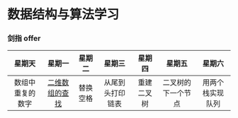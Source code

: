 # 数据结构与算法学习

### 剑指 offer

|      星期天      |     星期一     |  星期二  |      星期三      |   星期四   |       星期五       |      星期六      |
| :--------------: | :------------: | :------: | :--------------: | :--------: | :----------------: | :--------------: |
| 数组中重复的数字 | [二维数组的查找](https://github.com/Apriluestc/coding/blob/master/nowcoder/matrix.cpp) | 替换空格 | 从尾到头打印链表 | 重建二叉树 | 二叉树的下一个节点 | 用两个栈实现队列 |
